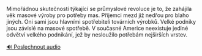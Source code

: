 
Mimořádnou skutečností týkající se průmyslové revoluce je to, že zahájila věk masové výroby pro potřeby mas. Příjemci mezd již nedřou pro blaho jiných. Oni sami jsou hlavními spotřebiteli továrních výrobků. Velké podniky jsou závislé na masové spotřebě. V současné Americe neexistuje jediné odvětví velkého podnikání, jež by nesloužilo potřebám nejširších vrstev.

[🔊 Poslechnout audio](/data/7-paragraphs/audio/chapter_112/para_012-Mimodnou-skutenost-tkajc-se-prmyslov-revo.mp3)
